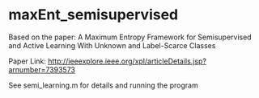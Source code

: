 # maxEnt_semisupervised

Based on the paper:
A Maximum Entropy Framework for Semisupervised and Active Learning With Unknown and Label-Scarce Classes

Paper Link:
http://ieeexplore.ieee.org/xpl/articleDetails.jsp?arnumber=7393573

See semi_learning.m for details and running the program